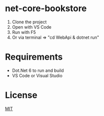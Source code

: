 # net-core-bookstore

1. Clone the project
2. Open with VS Code
3. Run with F5
4. Or via terminal => "cd WebApi & dotnet run"

# Requirements
- Dot.Net 6 to run and build
- VS Code or Visual Studio

# License
[MIT](LICENSE)
